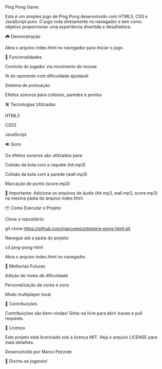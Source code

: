 Ping Pong Game

Este é um simples jogo de Ping Pong desenvolvido com HTML5, CSS e JavaScript puro. O jogo roda diretamente no navegador e tem como objetivo proporcionar uma experiência divertida e desafiadora.

🎮 Demonstração

Abra o arquivo index.html no navegador para iniciar o jogo.

🚀 Funcionalidades

Controle do jogador via movimento do mouse

IA do oponente com dificuldade ajustável

Sistema de pontuação

Efeitos sonoros para colisões, paredes e pontos

🛠️ Tecnologias Utilizadas

HTML5

CSS3

JavaScript

🔊 Sons

Os efeitos sonoros são utilizados para:

Colisão da bola com a raquete (hit.mp3)

Colisão da bola com a parede (wall.mp3)

Marcação de ponto (score.mp3)

📂 Importante: Adicione os arquivos de áudio (hit.mp3, wall.mp3, score.mp3) na mesma pasta do arquivo index.html.

📦 Como Executar o Projeto

Clone o repositório:

git clone https://github.com/marcopezzote/ping-pong-html.git

Navegue até a pasta do projeto:

cd ping-pong-html

Abra o arquivo index.html no navegador.

🎨 Melhorias Futuras

Adição de níveis de dificuldade

Personalização de cores e sons

Modo multiplayer local

🤝 Contribuições

Contribuições são bem-vindas! Sinta-se livre para abrir issues e pull requests.

📄 Licença

Este projeto está licenciado sob a licença MIT. Veja o arquivo LICENSE para mais detalhes.

Desenvolvido por Marco Pezzote

🏓 Divirta-se jogando!
